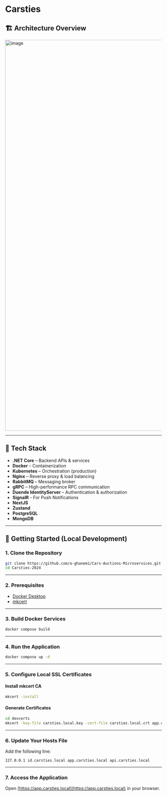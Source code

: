 # Carsties

## 🏗 Architecture Overview

<img width="1258" alt="image" src="https://github.com/user-attachments/assets/9d03f2dd-1fb5-464a-9ded-5b2aec1b75b5" />

---

## 🧰 Tech Stack

- **.NET Core** – Backend APIs & services
- **Docker** – Containerization  
- **Kubernetes** – Orchestration (production)  
- **Nginx** – Reverse proxy & load balancing  
- **RabbitMQ** – Messaging broker  
- **gRPC** – High-performance RPC communication  
- **Duende IdentityServer** – Authentication & authorization
- **SignalR** - For Push Notifications
- **NextJS** 
- **Zustand**
- **PostgreSQL**
- **MongoDB**

---

## 🚀 Getting Started (Local Development)

### 1. Clone the Repository

```bash
git clone https://github.com/a-ghanem1/Cars-Auctions-Microservices.git
cd Carsties-2024
```

---

### 2. Prerequisites

- [Docker Desktop](https://www.docker.com/products/docker-desktop)
- [mkcert](https://github.com/FiloSottile/mkcert)

---

### 3. Build Docker Services

```bash
docker compose build
```

---

### 4. Run the Application

```bash
docker compose up -d
```

---

### 5. Configure Local SSL Certificates

#### Install mkcert CA

```bash
mkcert -install
```

#### Generate Certificates

```bash
cd devcerts
mkcert -key-file carsties.local.key -cert-file carsties.local.crt app.carsties.local api.carsties.local id.carsties.local
```

---

### 6. Update Your Hosts File

Add the following line:

```
127.0.0.1 id.carsties.local app.carsties.local api.carsties.local
```
---

### 7. Access the Application

Open [https://app.carsties.local](https://app.carsties.local) in your browser.
